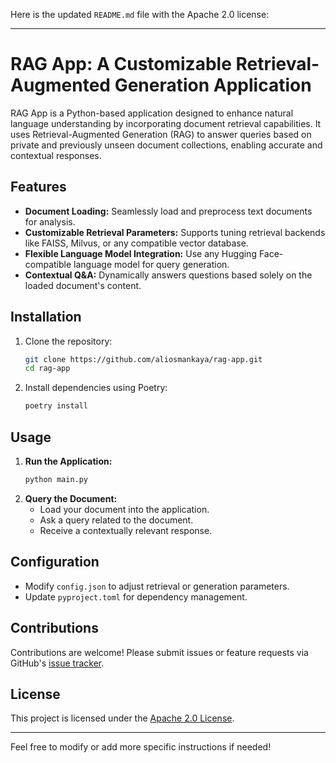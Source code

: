 Here is the updated `README.md` file with the Apache 2.0 license:

---

# RAG App: A Customizable Retrieval-Augmented Generation Application

RAG App is a Python-based application designed to enhance natural language understanding by incorporating document retrieval capabilities. It uses Retrieval-Augmented Generation (RAG) to answer queries based on private and previously unseen document collections, enabling accurate and contextual responses.

## Features

- **Document Loading:** Seamlessly load and preprocess text documents for analysis.
- **Customizable Retrieval Parameters:** Supports tuning retrieval backends like FAISS, Milvus, or any compatible vector database.
- **Flexible Language Model Integration:** Use any Hugging Face-compatible language model for query generation.
- **Contextual Q&A:** Dynamically answers questions based solely on the loaded document's content.

## Installation

1. Clone the repository:
   ```bash
   git clone https://github.com/aliosmankaya/rag-app.git
   cd rag-app
   ```
2. Install dependencies using Poetry:
   ```bash
   poetry install
   ```

## Usage

1. **Run the Application:**
   ```bash
   python main.py
   ```
2. **Query the Document:**
   - Load your document into the application.
   - Ask a query related to the document.
   - Receive a contextually relevant response.

## Configuration

- Modify `config.json` to adjust retrieval or generation parameters.
- Update `pyproject.toml` for dependency management.

## Contributions

Contributions are welcome! Please submit issues or feature requests via GitHub's [issue tracker](https://github.com/aliosmankaya/rag-app/issues).

## License

This project is licensed under the [Apache 2.0 License](LICENSE).

---

Feel free to modify or add more specific instructions if needed!
